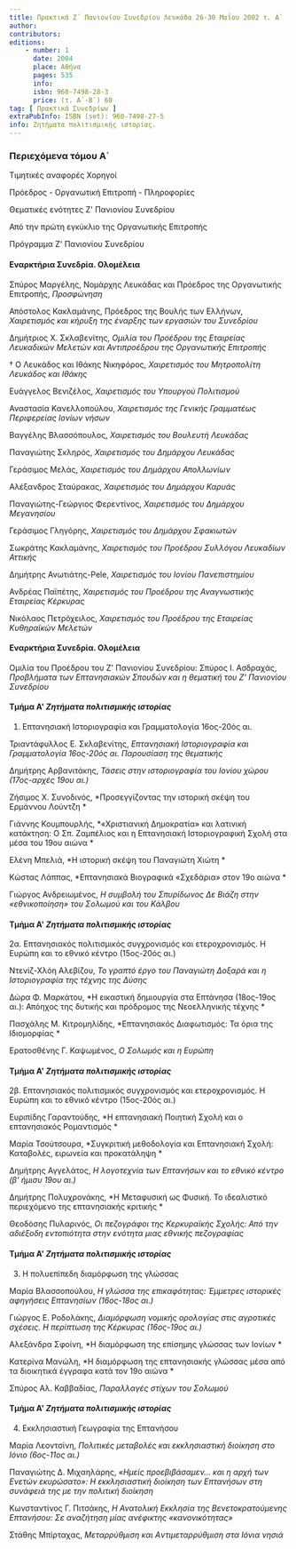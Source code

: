 ```yaml
---
title: Πρακτικά Ζ΄ Πανιονίου Συνεδρίου Λευκάδα 26-30 Μαΐου 2002 τ. Α΄
author: 
contributors: 
editions: 
    - number: 1
      date: 2004
      place: Αθήνα
      pages: 535
      info: 
      isbn: 960-7498-28-3
      price: (τ. Α´-Β´) 60
tag: [ Πρακτικά Συνεδρίων ]
extraPubInfo: ISBN (set): 960-7498-27-5
info: Ζητήματα πολιτισμικής ιστορίας.
---
```


### Περιεχόμενα τόμου Α´

Τιμητικές αναφορές Χορηγοί

Πρόεδρος - Οργανωτική Επιτροπή - Πληροφορίες 

Θεματικές ενότητες Ζ' Πανιονίου Συνεδρίου 

Από την πρώτη εγκύκλιο της Οργανωτικής Επιτροπής 

Πρόγραμμα Ζ' Πανιονίου Συνεδρίου

#### Εναρκτήρια Συνεδρία. Ολομέλεια 

Σπύρος Μαργέλης, Νομάρχης Λευκάδας και Πρόεδρος της Οργανωτικής Επιτροπής, *Προσφώνηση*

Απόστολος Κακλαμάνης, Πρόεδρος της Βουλής των Ελλήνων, *Χαιρετισμός και κήρυξη της έναρξης των εργασιών του Συνεδρίου*

Δημήτριος Χ. Σκλαβενίτης, *Ομιλία του Προέδρου της Εταιρείας Λευκαδικών Μελετών και Αντιπροέδρου της Οργανωτικής Επιτροπής*

† Ο Λευκάδος και Ιθάκης Νικηφόρος, *Χαιρετισμός του Μητροπολίτη Λευκάδος και Ιθάκης*

Ευάγγελος Βενιζέλος, *Χαιρετισμός του Υπουργού Πολιτισμού*

Αναστασία Κανελλοπούλου, *Χαιρετισμός της Γενικής Γραμματέως Περιφερείας Ιονίων νήσων*

Βαγγέλης Βλασσόπουλος, *Χαιρετισμός του Βουλευτή Λευκάδας*

Παναγιώτης Σκληρός, *Χαιρετισμός του Δημάρχου Λευκάδας*

Γεράσιμος Μελάς, *Χαιρετισμός του Δημάρχου Απολλωνίων*

Αλέξανδρος Σταύρακας, *Χαιρετισμός του Δημάρχου Καρυάς*

Παναγιώτης-Γεώργιος Φερεντίνος, *Χαιρετισμός του Δημάρχου Μεγανησίου*

Γεράσιμος Γληγόρης, *Χαιρετισμός του Δημάρχου Σφακιωτών*

Σωκράτης Κακλαμάνης, *Χαιρετισμός του Προέδρου Συλλόγου Λευκαδίων Αττικής*

Δημήτρης Ανωτιάτης-Pele, *Χαιρετισμός του Ιονίου Πανεπιστημίου*

Ανδρέας Παϊπέτης, *Χαιρετισμός του Προέδρου της Αναγνωστικής Εταιρείας Κέρκυρας*

Νικόλαος Πετρόχειλος, *Χαιρετισμός του Προέδρου της Εταιρείας Κυθηραϊκών Μελετών*

#### Εναρκτήρια Συνεδρία. Ολομέλεια 

Ομιλία του Προέδρου του Ζ' Πανιονίου Συνεδρίου: Σπύρος Ι. Ασδραχάς, *Προβλήματα των Επτανησιακών Σπουδών και η θεματική του Ζ' Πανιονίου Συνεδρίου*

#### Τμήμα Α' *Ζητήματα πολιτισμικής ιστορίας*

1. Επτανησιακή Ιστοριογραφία και Γραμματολογία 16ος-20ός αι.

Τριαντάφυλλος Ε. Σκλαβενίτης, *Επτανησιακή Ιστοριογραφία και Γραμματολογία 16ος-20ός αι. Παρουσίαση της θεματικής*

Δημήτρης Αρβανιτάκης, *Τάσεις στην ιστοριογραφία του Ιονίου χώρου \(17ος-αρχές 19ου αι.\)*

Ζήσιμος Χ. Συνοδινός, *Προσεγγίζοντας την ιστορική σκέψη του Ερμάννου Λούντζη *

Γιάννης Κουμπουρλής, *«Χριστιανική Δημοκρατία» και λατινική κατάκτηση: Ο Σπ. Ζαμπέλιος και η Επτανησιακή Ιστοριογραφική Σχολή στα μέσα του 19ου αιώνα *

Ελένη Μπελιά, *Η ιστορική σκέψη του Παναγιώτη Χιώτη *

Κώστας Λάππας, *Επτανησιακά Βιογραφικά «Σχεδάρια» στον 19ο αιώνα *

Γιώργος Ανδρειωμένος, *Η συμβολή του Σπυρίδωνος Δε Βιάζη στην «εθνικοποίηση» του Σολωμού και του Κάλβου*

#### Τμήμα Α' *Ζητήματα πολιτισμικής ιστορίας*

2α. Επτανησιακός πολιτισμικός συγχρονισμός και ετεροχρονισμός. Η Ευρώπη και το εθνικό κέντρο \(15ος-20ός αι.\)

Ντενίζ-Χλόη Αλεβίζου, *Το γραπτό έργο του Παναγιώτη Δοξαρά και η Ιστοριογραφία της τέχνης της Δύσης*

Δώρα Φ. Μαρκάτου, *Η εικαστική δημιουργία στα Επτάνησα \(18ος-19ος αι.\): Απόηχος της δυτικής και πρόδρομος της Νεοελληνικής τέχνης *

Πασχάλης Μ. Κιτρομηλίδης, *Επτανησιακός Διαφωτισμός: Τα όρια της Ιδιομορφίας *

Ερατοσθένης Γ. Καψωμένος, *Ο Σολωμός και η Ευρώπη*

#### Τμήμα Α' *Ζητήματα πολιτισμικής ιστορίας*

2β. Επτανησιακός πολιτισμικός συγχρονισμός και ετεροχρονισμός. Η Ευρώπη και το εθνικό κέντρο \(15ος-20ός αι.\)

Ευριπίδης Γαραντούδης, *Η επτανησιακή Ποιητική Σχολή και ο επτανησιακός Ρομαντισμός *

Μαρία Τσούτσουρα, *Συγκριτική μεθοδολογία και Επτανησιακή Σχολή: Καταβολές, ειρωνεία και προκατάληψη *

Δημήτρης Αγγελάτος, *Η λογοτεχνία των Επτανήσων και το εθνικό κέντρο \(β' ήμισυ 19ου αι.\)* 

Δημήτρης Πολυχρονάκης, *Η Μεταφυσική ως Φυσική. Το ιδεαλιστικό περιεχόμενο της επτανησιακής κριτικής *

Θεοδόσης Πυλαρινός, *Οι πεζογράφοι της Κερκυραϊκής Σχολής: Από την αδιέξοδη εντοπιότητα στην ενότητα μιας εθνικής πεζογραφίας*

#### Τμήμα Α' *Ζητήματα πολιτισμικής ιστορίας*

3. Η πολυεπίπεδη διαμόρφωση της γλώσσας 

Μαρία Βλασσοπούλου, *Η γλώσσα της επικαφότητας: Έμμετρες ιστορικές αφηγήσεις Επτανησίων \(16ος-18ος αι.\)* 

Γιώργος Ε. Ροδολάκης, *Διαμόρφωση νομικής ορολογίας στις αγροτικές σχέσεις. Η περίπτωση της Κέρκυρας \(16ος-19ος αι.\)* 

Αλεξάνδρα Σφοίνη, *Η διαμόρφωση της επίσημης γλώσσας των Ιονίων *

Κατερίνα Μανώλη, *Η διαμόρφωση της επτανησιακής γλώσσας μέσα από τα διοικητικά έγγραφα κατά τον 19ο αιώνα *

Σπύρος Αλ. Καββαδίας, *Παραλλαγές στίχων του Σολωμού*

#### Τμήμα Α' *Ζητήματα πολιτισμικής ιστορίας*

4. Εκκλησιαστική Γεωγραφία της Επτανήσου 

Μαρία Λεοντσίνη, *Πολιτικές μεταβολές και εκκλησιαστική διοίκηση στο Ιόνιο \(6ος-11ος αι.\)* 

Παναγιώτης Δ. Μιχαηλάρης, *«Ημείς προεβιβάσαμεν... και η αρχή των Ενετών εκυρώσατο»: Η εκκλησιαστική διοίκηση των Επτανήσων στη συνάφειά της με την πολιτική διοίκηση*

Κωνσταντίνος Γ. Πιτσάκης, *Η Ανατολική Εκκλησία της Βενετοκρατούμενης Επτανήσου: Σε αναζήτηση μίας ανέφικτης «κανονικότητας»*

Στάθης Μπίρταχας, *Μεταρρύθμιση και Aντιμεταρρύθμιση στα Ιόνια νησιά*
